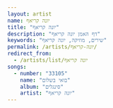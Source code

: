 ```yaml
---
layout: artist
name: יונה קריאף
title: "יונה קריאף"
description: "דף האמן יונה קריאף"
keywords: "שירים, מוזיקה, יונה קריאף"
permalink: /artists/יונה-קריאף/
redirect_from:
  - /artists/list/יונה קריאף
songs:
  - number: "33105"
    name: "בואי בשלום"
    album: "סינגלים"
    artist: "יונה קריאף"
---
```


